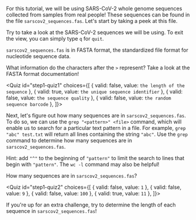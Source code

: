 <script>
import Link from "$components/Link.svelte";
import Execute from "$components/Execute.svelte";
import Quiz from "$components/Quiz.svelte";
</script>

For this tutorial, we will be using SARS-CoV-2 whole genome sequences collected from samples from real people! These sequences can be found in the file `sarscov2_sequences.fas`. Let's start by taking a peek at this file.

Try <Execute command="less -S sarscov2_sequences.fas" inline /> to take a look at the SARS-CoV-2 sequences we will be using. To exit the view, you can simply type `q` for `quit`.

`sarscov2_sequences.fas` is in FASTA format, the standardized file format for nucleotide sequence data.

What information do the characters after the `>` represent? Take a look at the FASTA format <Link href="https://www.ncbi.nlm.nih.gov/genbank/fastaformat/">documentation</Link>! 

<Quiz
	id="step1-quiz1"
	choices={[
		{ valid: false, value: `the length of the sequence` },
		{ valid: true, value: `the unique sequence identifier` },
		{ valid: false, value: `the sequence quality` },
		{ valid: false, value: `the random sequence barcode` },
    ]}>
	<span slot="prompt"></span>
</Quiz>

Next, let's figure out how many sequences are in `sarscov2_sequences.fas`. To do so, we can use the `grep "<pattern>" <file>` command, which will enable us to search for a particular text pattern in a file. For example, `grep "abc" test.txt` will return all lines containing the string `"abc"`. Use the `grep` command to determine how many sequences are in `sarscov2_sequences.fas`.

Hint: add `"^"` to the beginning of `"pattern"` to limit the search to lines that begin with `"pattern"`. The `wc -l` command may also be helpful!

How many sequences are in `sarscov2_sequences.fas`?

<Quiz
	id="step1-quiz2"
	choices={[
		{ valid: false, value: `1` },
		{ valid: false, value: `9` },
		{ valid: false, value: `100` },
		{ valid: true, value: `11` },
    ]}>
	<span slot="prompt"></span>
</Quiz>

If you're up for an extra challenge, try to determine the length of each sequence in `sarscov2_sequences.fas`!
